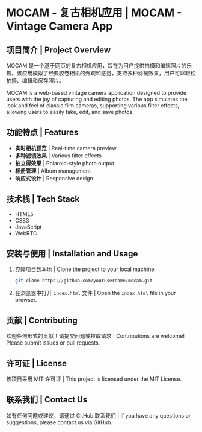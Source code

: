 # MOCAM - 复古相机应用 | MOCAM - Vintage Camera App

## 项目简介 | Project Overview

MOCAM 是一个基于网页的复古相机应用，旨在为用户提供拍摄和编辑照片的乐趣。该应用模拟了经典胶卷相机的外观和感觉，支持多种滤镜效果，用户可以轻松拍摄、编辑和保存照片。

MOCAM is a web-based vintage camera application designed to provide users with the joy of capturing and editing photos. The app simulates the look and feel of classic film cameras, supporting various filter effects, allowing users to easily take, edit, and save photos.

## 功能特点 | Features

- **实时相机预览** | Real-time camera preview
- **多种滤镜效果** | Various filter effects
- **拍立得效果** | Polaroid-style photo output
- **相册管理** | Album management
- **响应式设计** | Responsive design

## 技术栈 | Tech Stack

- HTML5
- CSS3
- JavaScript
- WebRTC

## 安装与使用 | Installation and Usage

1. 克隆项目到本地 | Clone the project to your local machine:
   ```bash
   git clone https://github.com/yourusername/mocam.git
   ```
2. 在浏览器中打开 `index.html` 文件 | Open the `index.html` file in your browser.

## 贡献 | Contributing

欢迎任何形式的贡献！请提交问题或拉取请求 | Contributions are welcome! Please submit issues or pull requests.

## 许可证 | License

该项目采用 MIT 许可证 | This project is licensed under the MIT License.

## 联系我们 | Contact Us

如有任何问题或建议，请通过 GitHub 联系我们 | If you have any questions or suggestions, please contact us via GitHub.
